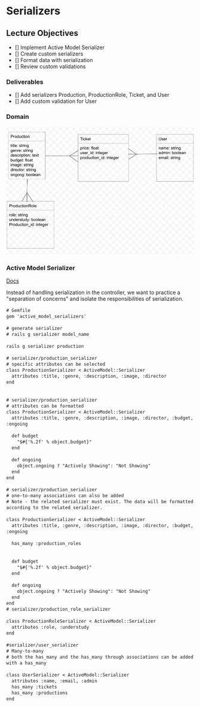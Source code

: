 # Serializers
## Lecture Objectives
- [] Implement Active Model Serializer  
- [] Create custom serializers 
- [] Format data with serialization
- [] Review custom validations

### Deliverables 
- [] Add serializers Production, ProductionRole, Ticket, and User
- [] Add custom validation for User

### Domain
![domain_2](assets/domain_2.png)

### Active Model Serializer
[Docs](https://learn.co/lessons/using-active-model-serializer)

Instead of handling serialization in the controller, we want to practice a "separation of concerns" and isolate the responsibilities of serialization.

```
# Gemfile
gem 'active_model_serializers'

# generate serializer 
# rails g serializer model_name

rails g serializer production 

# serializer/production_serializer
# specific attributes can be selected 
class ProductionSerializer < ActiveModel::Serializer
  attributes :title, :genre, :description, :image, :director
end


# serializer/production_serializer
# attributes can be formatted  
class ProductionSerializer < ActiveModel::Serializer
  attributes :title, :genre, :description, :image, :director, :budget, :ongoing

  def budget
    "$#{'%.2f' % object.budget}"
  end 
  
  def ongoing
    object.ongoing ? "Actively Showing": "Not Showing"
  end 
end

# serializer/production_serializer
# one-to-many associations can also be added
# Note - the related serializer must exist. The data will be formatted according to the related serializer.

class ProductionSerializer < ActiveModel::Serializer
  attributes :title, :genre, :description, :image, :director, :budget, :ongoing

  has_many :production_roles

  
  def budget
    "$#{'%.2f' % object.budget}"
  end 
  
  def ongoing
    object.ongoing ? "Actively Showing": "Not Showing"
  end 
end
# serializer/production_role_serializer

class ProductionRoleSerializer < ActiveModel::Serializer
  attributes :role, :understudy
end

#serializer/user_serializer
# Many-to-many 
# both the has_many and the has_many through associations can be added with a has_many

class UserSerializer < ActiveModel::Serializer
  attributes :name, :email, :admin
  has_many :tickets
  has_many :productions
end

```


